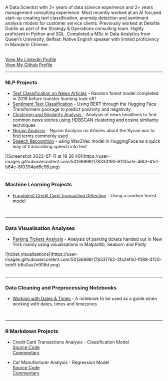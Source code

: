 <p>A Data Scientist with 3+ years of data science experience and 2+ years management consulting experience. Most recently worked at an AI focused start-up creating text classification, anomaly detection and sentiment analysis models for customer service clients. Previously worked at Deloitte Dublin as part of the Strategy & Operations consulting team. Highly proficient in Python and SQL. Completed a MSc in Data Analytics from Queen’s University, Belfast. Native English speaker with limited proficiency in Mandarin Chinese.</p>
<br/>
<a href="ie.linkedin.com/in/aislingtowey/">View My LinkedIn Profile</a>
<br/>
<a href="https://github.com/atowey01">View My Github Profile</a>
<br/>
<hr>
<h3>NLP Projects</h3>
<ul>
<li><p1><a href="https://github.com/atowey01/NLP-Projects/blob/master/text_classification_news_articles.ipynb">Text Classification on News Articles</a> - Random forest model completed in 2019 before transfer learning took off!</p1></li>
<li><p1><a href="https://github.com/atowey01/NLP-Projects/blob/master/sentiment_text_classification_imdb.ipynb">Sentiment Text Classification</a> - Using BERT through the Hugging Face Transformers package to predict positivity and negativity</p1></li>
<li><p1><a href="https://github.com/atowey01/NLP-Projects/blob/master/clustering_and_similarity_news_headlines.ipynb">Clustering and Similarity Analysis </a> - Analysis of news headlines to find common news stories using HDBSCAN clustering and cosine similarity techniques</p1></li>
<li><p1><a href="https://github.com/atowey01/NLP-Projects/blob/master/ngram_analysis_syrian_war_articles.ipynb">Ngram Analysis</a> - Ngram Analysis on Articles about the Syrian war to find terms commonly used</p1></li>
<li><p1><a href="https://github.com/atowey01/NLP-Projects/blob/master/speech_recognition_wav2vec.ipynb">Speech Recognition</a> - using Wav2Vec model in HuggingFace as a quick way of transcribing speech into text</p1></li>
</ul>
![Screenshot 2022-07-11 at 19 28 40](https://user-images.githubusercontent.com/50136999/178333190-81135afe-46b1-41cf-b64c-8f0394ad6c98.png)
<br/>
<hr>
<h3>Machine Learning Projects</h3>
<ul>
<li><p1><a href="https://github.com/atowey01/Machine-Learning-Projects/blob/master/random_forest_credit_card_transactions_analysis.ipynb"> Fraudulent Credit Card Transaction Detection</a> - Using a random forest model</p1></li>
</ul>
<br/>
<hr>
<h3>Data Visualisation Analyses</h3>
<ul>
<li><p1><a href="https://github.com/atowey01/Data-Visualisation/blob/master/parking_tickets_analysis_using_plots.ipynb">Parking Tickets Analysis</a> - Analysis of parking tickets handed out in New York mainly using visualisations in Matplotlib, Seaborn and Plotly</p1></li>
</ul>
![ticket_visualisations](https://user-images.githubusercontent.com/50136999/178331762-3fa2ef40-f088-4f20-beb9-b8a0aa7e908d.png)
<br/>
<br/>
<hr>
<h3>Data Cleaning and Preprocessing Notebooks</h3>
<ul>
<li><p1><a href="https://github.com/atowey01/Data-Cleaning-and-Preprocessing/blob/master/working_with_dates_and_times.ipynb">Working with Dates & Times</a> - A notebook to be used as a guide when working with dates, times and timezones</p1></li>
</ul>
<br/>
<hr>
<h3>R Markdown Projects</h3>
<ul>
<p1><li>Credit Card Transactions Analysis - Classification Model<br/></li>
<a href="https://github.com/atowey01/R-Data-Science-Projects/blob/master/Credit_Card_Transactions_Analysis.Rmd">Source Code</a><br/>
<a href="http://rpubs.com/atowey01/CreditCardTransactionsAnalysis">Commentary</a></p1><br/>
</ul>
<ul>
<p1><li>Car Manufacturer Analysis - Regression Model<br/></li>
<a href="https://github.com/atowey01/R-Data-Science-Projects/blob/master/Car_Manufacturer_Analysis.Rmd">Source Code</a><br/>
<a href="http://rpubs.com/atowey01/CarManufacturerAnalysis">Commentary</a></p1>
</ul>
